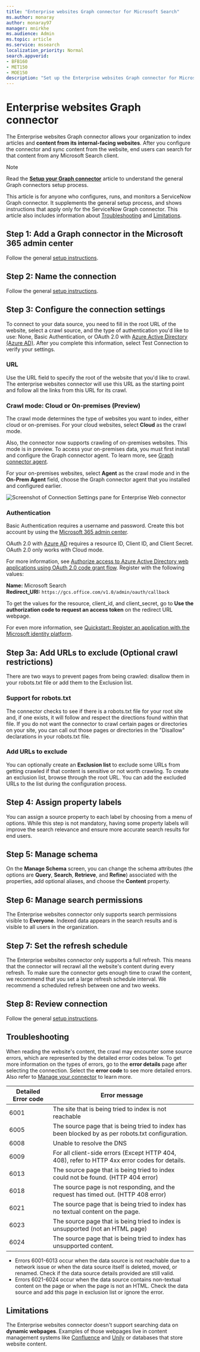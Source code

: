 ```yaml
---
title: "Enterprise websites Graph connector for Microsoft Search"
ms.author: monaray
author: monaray97
manager: mnirkhe
ms.audience: Admin
ms.topic: article
ms.service: mssearch
localization_priority: Normal
search.appverid:
- BFB160
- MET150
- MOE150
description: "Set up the Enterprise websites Graph connector for Microsoft Search"
---
```

<!-- markdownlint-disable no-inline-html -->

# Enterprise websites Graph connector

The Enterprise websites Graph connector allows your organization to index articles and **content from its internal-facing websites**. After you configure the connector and sync content from the website, end users can search for that content from any Microsoft Search client.

> [!NOTE]
> Read the [**Setup your Graph connector**](configure-connector.md) article to understand the general Graph connectors setup process.

This article is for anyone who configures, runs, and monitors a ServiceNow Graph connector. It supplements the general setup process, and shows instructions that apply only for the ServiceNow Graph connector. This article also includes information about [Troubleshooting](#troubleshooting) and [Limitations](#limitations).

<!---## Before you get started-->

<!---Insert "Before you get started" recommendations for this data source-->

## Step 1: Add a Graph connector in the Microsoft 365 admin center

Follow the general [setup instructions](https://docs.microsoft.com/microsoftsearch/configure-connector).
<!---If the above phrase does not apply, delete it and insert specific details for your data source that are different from general setup instructions.-->

## Step 2: Name the connection

Follow the general [setup instructions](https://docs.microsoft.com/microsoftsearch/configure-connector).
<!---If the above phrase does not apply, delete it and insert specific details for your data source that are different from general setup instructions.-->

## Step 3: Configure the connection settings

To connect to your data source, you need to fill in the root URL of the website, select a crawl source, and the type of authentication you'd like to use: None, Basic Authentication, or OAuth 2.0 with [Azure Active Directory (Azure AD)](https://docs.microsoft.com/azure/active-directory/). After you complete this information, select Test Connection to verify your settings.

### URL

Use the URL field to specify the root of the website that you'd like to crawl. The enterprise websites connector will use this URL as the starting point and follow all the links from this URL for its crawl.

### Crawl mode: Cloud or On-premises (Preview)

The crawl mode determines the type of websites you want to index, either cloud or on-premises. For your cloud websites, select **Cloud** as the crawl mode.

Also, the connector now supports crawling of on-premises websites. This mode is in preview. To access your on-premises data, you must first install and configure the Graph connector agent. To learn more, see [Graph connector agent](https://docs.microsoft.com/microsoftsearch/on-prem-agent).

For your on-premises websites, select **Agent** as the crawl mode and in the **On-Prem Agent** field, choose the Graph connector agent that you installed and configured earlier.  

![Screenshot of Connection Settings pane for Enterprise Web connector](media/enterprise-web-connector/connectors-enterpriseweb-settings.png)

### Authentication

Basic Authentication requires a username and password. Create this bot account by using the [Microsoft 365 admin center](https://admin.microsoft.com).

OAuth 2.0 with [Azure AD](https://docs.microsoft.com/azure/active-directory/) requires a resource ID, Client ID, and Client Secret. OAuth 2.0 only works with Cloud mode.

For more information, see [Authorize access to Azure Active Directory web applications using OAuth 2.0 code grant flow](https://docs.microsoft.com/azure/active-directory/develop/v1-protocols-oauth-code). Register with the following values:

**Name:** Microsoft Search <br/>
**Redirect_URI:** `https://gcs.office.com/v1.0/admin/oauth/callback`

To get the values for the resource, client_id, and client_secret, go to **Use the authorization code to request an access token** on the redirect URL webpage.

For even more information, see [Quickstart: Register an application with the Microsoft identity platform](https://docs.microsoft.com/azure/active-directory/develop/quickstart-register-app).

## Step 3a: Add URLs to exclude (Optional crawl restrictions)

There are two ways to prevent pages from being crawled: disallow them in your robots.txt file or add them to the Exclusion list.

### Support for robots.txt

The connector checks to see if there is a robots.txt file for your root site and, if one exists, it will follow and respect the directions found within that file. If you do not want the connector to crawl certain pages or directories on your site, you can call out those pages or directories in the "Disallow" declarations in your robots.txt file.

### Add URLs to exclude

You can optionally create an **Exclusion list** to exclude some URLs from getting crawled if that content is sensitive or not worth crawling. To create an exclusion list, browse through the root URL. You can add the excluded URLs to the list during the configuration process.

## Step 4: Assign property labels

You can assign a source property to each label by choosing from a menu of options. While this step is not mandatory, having some property labels will improve the search relevance and ensure more accurate search results for end users.

## Step 5: Manage schema

On the **Manage Schema** screen, you can change the schema attributes (the options are **Query**, **Search**, **Retrieve**, and **Refine**) associated with the properties, add optional aliases, and choose the **Content** property.

## Step 6: Manage search permissions

The Enterprise websites connector only supports search permissions visible to **Everyone**. Indexed data appears in the search results and is visible to all users in the organization.

## Step 7: Set the refresh schedule

The Enterprise websites connector only supports a full refresh. This means that the connector will recrawl all the website's content during every refresh. To make sure the connector gets enough time to crawl the content, we recommend that you set a large refresh schedule interval. We recommend a scheduled refresh between one and two weeks.

## Step 8: Review connection

Follow the general [setup instructions](https://docs.microsoft.com/microsoftsearch/configure-connector).
<!---If the above phrase does not apply, delete it and insert specific details for your data source that are different from general setup instructions.-->

## Troubleshooting

When reading the website's content, the crawl may encounter some source errors, which are represented by the detailed error codes below. To get more information on the types of errors, go to the **error details** page after selecting the connection. Select the **error code** to see more detailed errors. Also refer to [Manage your connector](https://docs.microsoft.com/microsoftsearch/manage-connector) to learn more.

 Detailed Error code | Error message
 --- | ---
 6001 | The site that is being tried to index is not reachable
 6005 | The source page that is being tried to index has been blocked by as per robots.txt configuration.
 6008 | Unable to resolve the DNS
 6009 | For all client-side errors (Except HTTP 404, 408), refer to HTTP 4xx error codes for details.
 6013 | The source page that is being tried to index could not be found. (HTTP 404 error)
 6018 | The source page is not responding, and the request has timed out. (HTTP 408 error)
 6021 | The source page that is being tried to index has no textual content on the page.
 6023 | The source page that is being tried to index is unsupported (not an HTML page)
 6024 | The source page that is being tried to index has unsupported content.

* Errors 6001-6013 occur when the data source is not reachable due to a network issue or when the data source itself is deleted, moved, or renamed. Check if the data source details provided are still valid.
* Errors 6021-6024 occur when the data source contains non-textual content on the page or when the page is not an HTML. Check the data source and add this page in exclusion list or ignore the error.

## Limitations

The Enterprise websites connector doesn't support searching data on **dynamic webpages**. Examples of those webpages live in content management systems like [Confluence](https://www.atlassian.com/software/confluence) and [Unily](https://www.unily.com/) or databases that store website content.